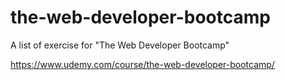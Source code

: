# the-web-developer-bootcamp
A list of exercise for "The Web Developer Bootcamp"

https://www.udemy.com/course/the-web-developer-bootcamp/
